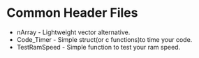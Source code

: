 Common Header Files
==================================
* nArray - Lightweight vector alternative.
* Code_Timer - Simple struct(or c functions)to time your code.
* TestRamSpeed - Simple function to test your ram speed.